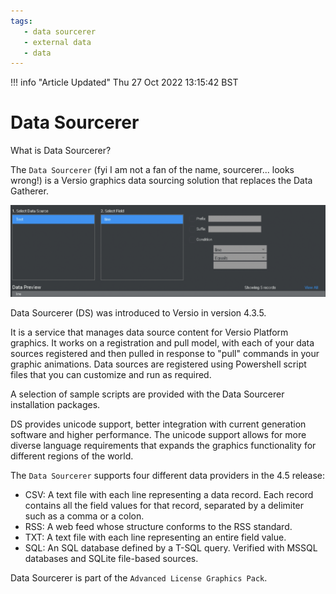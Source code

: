 ```yaml
---
tags:
   - data sourcerer
   - external data
   - data
---
```


<!--
Title : 2083402020_what_is_data_sourcerer_explanation

- Created : 2021-12-29 18:09
- Updated :
- Author : James Rivers
- Written against (version):
- Sources :
	- Versio 4.5 GA Engineering Guide
	- Veriso 4.5 GA Systems Operations
- Author Notes :
-->

!!! info "Article Updated"
    Thu 27 Oct 2022 13:15:42 BST

# Data Sourcerer

What is Data Sourcerer?

The `Data Sourcerer` (fyi I am not a fan of the name, sourcerer... looks wrong!) is a Versio graphics data sourcing solution that replaces the Data Gatherer.

![](attachments/Pasted%20image%2020211229181508.png)

Data Sourcerer (DS) was introduced to Versio in version 4.3.5.

It is a service that manages data source content for Versio Platform graphics. It works on a registration and pull model, with each of your data sources registered and then pulled in response to "pull" commands in your graphic animations. Data sources are registered using Powershell script files that you can customize and run as required.

A selection of sample scripts are provided with the Data Sourcerer installation packages.

DS provides unicode support, better integration with current generation software and higher performance. The unicode support allows for more diverse language requirements that expands the graphics functionality for different regions of the world.

The `Data Sourcerer` supports four different data providers in the 4.5 release:

-   CSV: A text file with each line representing a data record. Each record contains all the field values for that record, separated by a delimiter such as a comma or a colon.
-   RSS: A web feed whose structure conforms to the RSS standard.
-   TXT: A text file with each line representing an entire field value.
-   SQL: An SQL database defined by a T-SQL query. Verified with MSSQL databases and SQLite file-based sources.

Data Sourcerer is part of the `Advanced License Graphics Pack`.
